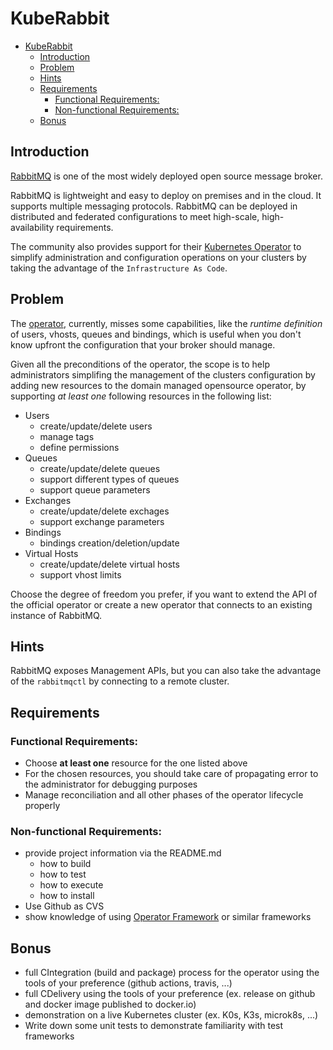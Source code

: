 # KubeRabbit

- [KubeRabbit](#kuberabbit)
  - [Introduction](#introduction)
  - [Problem](#problem)
  - [Hints](#hints)
  - [Requirements](#requirements)
    - [Functional Requirements:](#functional-requirements)
    - [Non-functional Requirements:](#non-functional-requirements)
  - [Bonus](#bonus)

## Introduction

[RabbitMQ](https://www.rabbitmq.com) is one of the most widely deployed open source message broker.

RabbitMQ is lightweight and easy to deploy on premises and in the cloud. It supports multiple messaging protocols. RabbitMQ can be deployed in distributed and federated configurations to meet high-scale, high-availability requirements.

The community also provides support for their [Kubernetes Operator](https://www.rabbitmq.com/kubernetes/operator/operator-overview.html) to simplify administration and configuration operations on your clusters by taking the advantage of the `Infrastructure As Code`.

## Problem

The [operator](https://github.com/rabbitmq/cluster-operator), currently, misses some capabilities, like the _runtime definition_ of users, vhosts, queues and bindings, which is useful when you don't know upfront the configuration that your broker should manage.

Given all the preconditions of the operator, the scope is to help administrators simplifing the management of the clusters configuration by adding new resources to the domain managed opensource operator, by supporting _at least one_ following resources in the following list:

- Users
  - create/update/delete users
  - manage tags
  - define permissions
- Queues
  - create/update/delete queues
  - support different types of queues
  - support queue parameters
- Exchanges
  - create/update/delete exchages 
  - support exchange parameters
- Bindings
  - bindings creation/deletion/update
- Virtual Hosts
  - create/update/delete virtual hosts
  - support vhost limits

Choose the degree of freedom you prefer, if you want to extend the API of the official operator or create a new operator that connects to an existing instance of RabbitMQ.

## Hints
RabbitMQ exposes Management APIs, but you can also take the advantage of the `rabbitmqctl` by connecting to a remote cluster.

## Requirements

### Functional Requirements:

- Choose **at least one** resource for the one listed above
- For the chosen resources, you should take care of propagating error to the administrator for debugging purposes
- Manage reconciliation and all other phases of the operator lifecycle properly
  
### Non-functional Requirements:

- provide project information via the README.md
  - how to build
  - how to test
  - how to execute
  - how to install
- Use Github as CVS
- show knowledge of using [Operator Framework](https://sdk.operatorframework.io) or similar frameworks

## Bonus
- full CIntegration (build and package) process for the operator using the tools of your preference (github actions, travis, ...)
- full CDelivery using the tools of your preference (ex. release on github and docker image published to docker.io)
- demonstration on a live Kubernetes cluster (ex. K0s, K3s, microk8s, ...)
- Write down some unit tests to demonstrate familiarity with test frameworks